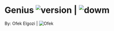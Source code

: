 # Genius <img src="https://img.shields.io/badge/version-1.0-yellowgreen" alt="version" > |   <img src="https://img.shields.io/badge/Downloads-2-lightgreen" alt="dowm" >

 By: Ofek Elgozi | <img src="https://img.shields.io/badge/Ofek-Programmer-blue" alt="Ofek" >
